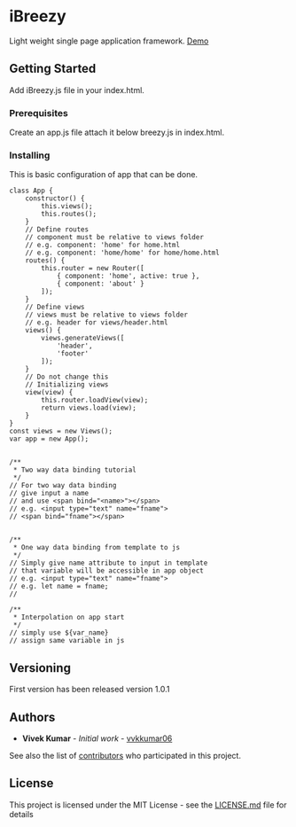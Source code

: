 ﻿# iBreezy 

Light weight single page application framework. [Demo](https://vvkkumar06.github.io/iBreezy.js)

## Getting Started

Add iBreezy.js file in your index.html.

### Prerequisites

Create an app.js file attach it below breezy.js in index.html.

### Installing

This is basic configuration of app that can be done.

```
class App {
    constructor() {
        this.views();
        this.routes();
    }
    // Define routes
    // component must be relative to views folder
    // e.g. component: 'home' for home.html
    // e.g. component: 'home/home' for home/home.html
    routes() {
        this.router = new Router([
            { component: 'home', active: true },
            { component: 'about' }
        ]);
    }
    // Define views
    // views must be relative to views folder
    // e.g. header for views/header.html
    views() {
        views.generateViews([
            'header',
            'footer'
        ]);
    }
    // Do not change this
    // Initializing views
    view(view) {
        this.router.loadView(view);
        return views.load(view);
    }
}
const views = new Views();
var app = new App();
```

```

/**
 * Two way data binding tutorial
 */
// For two way data binding
// give input a name 
// and use <span bind="<name>"></span>
// e.g. <input type="text" name="fname">
// <span bind="fname"></span>


/**
 * One way data binding from template to js
 */
// Simply give name attribute to input in template
// that variable will be accessible in app object
// e.g. <input type="text" name="fname">
// e.g. let name = fname;
//

/**
 * Interpolation on app start
 */
// simply use ${var_name} 
// assign same variable in js
```

## Versioning

First version has been released version 1.0.1

## Authors

* **Vivek Kumar** - *Initial work* - [vvkkumar06](https://github.com/vvkkumar06)

See also the list of [contributors](https://github.com/your/project/contributors) who participated in this project.

## License

This project is licensed under the MIT License - see the [LICENSE.md](LICENSE.md) file for details

